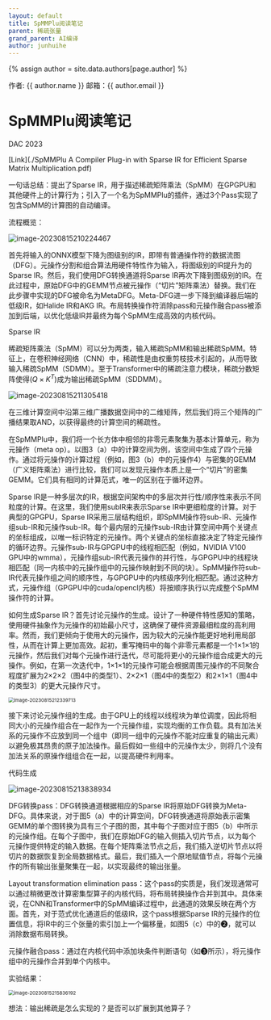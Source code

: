 ```yaml
---
layout: default
title: SpMMPlu阅读笔记
parent: 稀疏张量
grand_parent: AI编译
author: junhuihe
---
```


{% assign author = site.data.authors[page.author] %}
<div> 作者: {{ author.name }}  
 邮箱：{{ author.email }}
</div>

<script type="text/javascript" async
  src="https://cdnjs.cloudflare.com/ajax/libs/mathjax/2.7.7/MathJax.js?config=TeX-MML-AM_CHTML">
</script>

<script type="text/x-mathjax-config">
  MathJax.Hub.Config({
    tex2jax: {
      inlineMath: [['$','$'], ['\\(','\\)']],
      processEscapes: true
    }
  });
</script>

# SpMMPlu阅读笔记

DAC 2023

[Link](./SpMMPlu A Compiler Plug-in with Sparse IR for Efficient Sparse Matrix Multiplication.pdf)

一句话总结：提出了Sparse IR，用于描述稀疏矩阵乘法（SpMM）在GPGPU和其他硬件上的计算行为；引入了一个名为SpMMPlu的插件，通过3个Pass实现了包含SpMM的计算图的自动编译。

流程概览：

![image-20230815210224467](./SpMMPlu%E9%98%85%E8%AF%BB%E7%AC%94%E8%AE%B0.assets/image-20230815210224467.png)

首先将输入的ONNX模型下降为图级别的IR，即带有普通操作符的数据流图（DFG）。元操作分割和组合算法用硬件特性作为输入，将图级别的IR提升为的Sparse IR。然后，我们使用DFG转换通道将Sparse IR再次下降到图级别的IR。在此过程中，原始DFG中的GEMM节点被元操作（“切片”矩阵乘法）替换。我们在此步骤中实现的DFG被命名为MetaDFG。Meta-DFG进一步下降到编译器后端的低级IR，如Halide IR和AKG IR。布局转换操作符消除pass和元操作融合pass被添加到后端，以优化低级IR并最终为每个SpMM生成高效的内核代码。

Sparse IR

稀疏矩阵乘法（SpMM）可以分为两类，输入稀疏SpMM和输出稀疏SpMM。特征上，在卷积神经网络（CNN）中，稀疏性是由权重剪枝技术引起的，从而导致输入稀疏SpMM（SDMM）。至于Transformer中的稀疏注意力模块，稀疏分数矩阵使得\($Q \times K^T$\)成为输出稀疏SpMM（SDDMM）。

![image-20230815211305418](./SpMMPlu%E9%98%85%E8%AF%BB%E7%AC%94%E8%AE%B0.assets/image-20230815211305418.png)

在三维计算空间中沿第三维广播数据空间中的二维矩阵，然后我们将三个矩阵的广播结果取AND，以获得最终的计算空间的稀疏性。

在SpMMPlu中，我们将一个长方体中相邻的非零元素聚集为基本计算单元，称为元操作（meta op）。以图3（a）中的计算空间为例，该空间中生成了四个元操作。通过将元操作的计算过程（例如，图3（b）中的元操作4）与密集的GEMM（广义矩阵乘法）进行比较，我们可以发现元操作本质上是一个“切片”的密集GEMM。它们具有相同的计算范式，唯一的区别在于循环边界。

Sparse IR是一种多层次的IR，根据空间架构中的多层次并行性/顺序性来表示不同粒度的计算。在这里，我们使用subIR来表示Sparse IR中更细粒度的计算。对于典型的GPGPU，Sparse IR采用三层结构组织，即SpMM操作符sub-IR、元操作组sub-IR和元操作sub-IR。每个最内层的元操作sub-IR由计算空间中两个关键点的坐标组成，以唯一标识特定的元操作。两个关键点的坐标直接决定了特定元操作的循环边界。元操作sub-IR与GPGPU中的线程相匹配（例如，NVIDIA V100 GPU中的wmma），元操作组sub-IR代表元操作的并行性，与GPGPU中的线程块相匹配（同一内核中的元操作组中的元操作映射到不同的块）。SpMM操作符sub-IR代表元操作组之间的顺序性，与GPGPU中的内核级序列化相匹配。通过这种方式，元操作组（GPGPU中的cuda/opencl内核）将按顺序执行以完成整个SpMM操作符的计算。

如何生成Sparse IR？首先讨论元操作的生成。设计了一种硬件特性感知的策略，使用硬件抽象作为元操作的初始最小尺寸，这确保了硬件资源最细粒度的高利用率。然而，我们更倾向于使用大的元操作，因为较大的元操作能更好地利用局部性，从而在计算上更加高效。起初，重写掩码中的每个非零元素都是一个1×1×1的元操作，然后我们对每个元操作进行迭代，尽可能将更小的元操作组合成更大的元操作。例如，在第一次迭代中，1×1×1的元操作可能会根据周围元操作的不同聚合程度扩展为2×2×2（图4中的类型1）、2×2×1（图4中的类型2）和2×1×1（图4中的类型3）的更大元操作尺寸。

<img src="./SpMMPlu%E9%98%85%E8%AF%BB%E7%AC%94%E8%AE%B0.assets/image-20230815212339713.png" alt="image-20230815212339713" style="zoom:67%;" />

接下来讨论元操作组的生成。由于GPU上的线程以线程块为单位调度，因此将相同大小的元操作组合在一起作为一个元操作组，实现均衡的工作负载。具有加法关系的元操作不应放到同一个组中（即同一组中的元操作不能对应重复的输出元素）以避免极其昂贵的原子加法操作。最后假如一些组中的元操作太少，则将几个没有加法关系的原操作组组合在一起，以提高硬件利用率。

代码生成

![image-20230815213838934](./SpMMPlu%E9%98%85%E8%AF%BB%E7%AC%94%E8%AE%B0.assets/image-20230815213838934.png)

DFG转换pass：DFG转换通道根据相应的Sparse IR将原始DFG转换为Meta-DFG。具体来说，对于图5（a）中的计算空间，DFG转换通道将原始表示密集GEMM的单个图转换为具有三个子图的图，其中每个子图对应于图5（b）中所示的元操作组。在每个子图中，我们在原始DFG的输入侧插入切片节点，以为每个元操作提供特定的输入数据。在每个矩阵乘法节点之后，我们插入逆切片节点以将切片的数据恢复到全局数据格式。最后，我们插入一个原地赋值节点，将每个元操作的所有输出张量聚集在一起，以实现最终的输出张量。

Layout transformation elimination pass：这个pass的实质是，我们发现通常可以通过稍微更改计算密集型算子的内核代码，将布局转换操作合并到其中。具体来说，在CNN和Transformer中的SpMM编译过程中，此通道的效果反映在两个方面。首先，对于范式优化通道后的低级IR，这个pass根据Sparse IR的元操作的位置信息，将IR中的三个张量的索引加上一个偏移量，如图5（c）中的❷，就可以消除数据布局转换。

元操作融合pass：通过在内核代码中添加块条件判断语句（如❸所示），将元操作组中的元操作合并到单个内核中。

实验结果：

<img src="./SpMMPlu%E9%98%85%E8%AF%BB%E7%AC%94%E8%AE%B0.assets/image-20230815215836192.png" alt="image-20230815215836192" style="zoom:67%;" />

想法：输出稀疏是怎么实现的？是否可以扩展到其他算子？